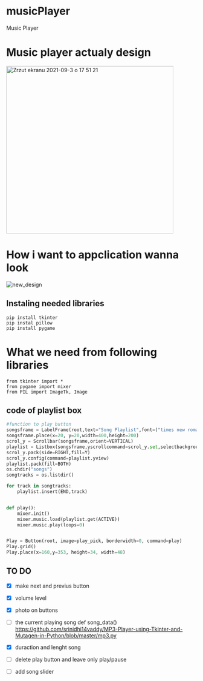 # musicPlayer
Music Player

# Music player actualy design

<img width="442" alt="Zrzut ekranu 2021-09-3 o 17 51 21" src="https://user-images.githubusercontent.com/76879087/132033387-097bff4f-3dda-4d0f-8991-ce12574e11fc.png">


# How i want to appclication wanna look 

![new_design](https://user-images.githubusercontent.com/76879087/132889944-282fc089-626b-4f3a-8b9b-feac06b42594.png)


## Instaling needed libraries
```
pip install tkinter
pip instal pillow
pip install pygame
```


# What we need from following libraries
```
from tkinter import *
from pygame import mixer
from PIL import ImageTk, Image
```


## code of playlist box
```Python
#function to play button
songsframe = LabelFrame(root,text="Song Playlist",font=("times new roman",15,"bold"),bg="grey",fg="white",bd=5,relief=GROOVE)
songsframe.place(x=20, y=20,width=400,height=200)
scrol_y = Scrollbar(songsframe,orient=VERTICAL)
playlist = Listbox(songsframe,yscrollcommand=scrol_y.set,selectbackground="gold",selectmode=SINGLE,font=("times new roman",12,"bold"),bg="silver",fg="navyblue",bd=5,relief=GROOVE)
scrol_y.pack(side=RIGHT,fill=Y)
scrol_y.config(command=playlist.yview)
playlist.pack(fill=BOTH)
os.chdir("songs")
songtracks = os.listdir()

for track in songtracks:
	playlist.insert(END,track)


def play():
	mixer.init()
	mixer.music.load(playlist.get(ACTIVE))
	mixer.music.play(loops=0)


Play = Button(root, image=play_pick, borderwidth=0, command=play)
Play.grid()
Play.place(x=160,y=353, height=34, width=48)
```



## TO DO

- [x] make next and previus button
- [x] volume level 
- [x] photo on buttons 
- [ ] the current playing song
def song_data()
https://github.com/srinidhi14vaddy/MP3-Player-using-Tkinter-and-Mutagen-in-Python/blob/master/mp3.py


- [x] duraction and lenght song 
- [ ] delete play button and leave only play/pause
- [ ] add song slider
